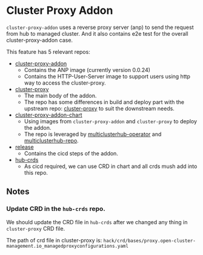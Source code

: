 # Cluster Proxy Addon

`cluster-proxy-addon` uses a reverse proxy server (anp) to send the request from hub to managed cluster.
And it also contains e2e test for the overall cluster-proxy-addon case.

This feature has 5 relevant repos:
* [cluster-proxy-addon](https://github.com/stolostron/cluster-proxy-addon)
    * Contains the ANP image (currently version 0.0.24)
    * Contains the HTTP-User-Server image to support users using http way to access the cluster-proxy.
* [cluster-proxy](https://github.com/stolostron/cluster-proxy)
    * The main body of the addon.
    * The repo has some differences in build and deploy part with the upstream repo: [cluster-proxy](https://github.com/open-cluster-management-io/cluster-proxy) to suit the downstream needs.
* [cluster-proxy-addon-chart](https://github.com/stolostron/cluster-proxy-addon-chart)
    * Using images from `cluster-proxy-addon` and `cluster-proxy` to deploy the addon.
    * The repo is leveraged by [multiclusterhub-operator](https://github.com/stolostron/multiclusterhub-operator) and [multiclusterhub-repo](https://github.com/stolostron/multiclusterhub-repo).
* [release](https://github.com/openshift/release)
    * Contains the cicd steps of the addon.
* [hub-crds](https://github.com/stolostron/hub-crds)
    * As cicd required, we can use CRD in chart and all crds mush add into this repo.

## Notes

### Update CRD in the `hub-crds` repo.

We should update the CRD file in `hub-crds` after we changed any thing in `cluster-proxy` CRD file.

The path of crd file in cluster-proxy is: `hack/crd/bases/proxy.open-cluster-management.io_managedproxyconfigurations.yaml`
